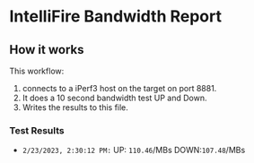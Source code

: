# IntelliFire Bandwidth Report

## How it works

This workflow:

1. connects to a iPerf3 host on the target on port 8881.
2. It does a 10 second bandwidth test UP and Down.
3. Writes the results to this file.

### Test Results


- `2/23/2023, 2:30:12 PM:` UP: `110.46`/MBs DOWN:`107.48`/MBs
